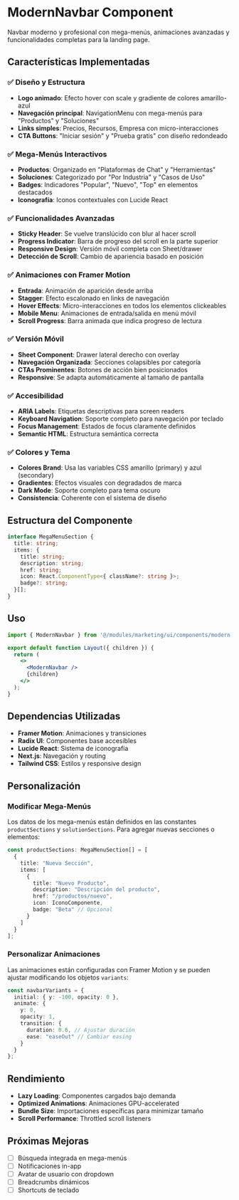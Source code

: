 # ModernNavbar Component

Navbar moderno y profesional con mega-menús, animaciones avanzadas y funcionalidades completas para la landing page.

## Características Implementadas

### ✅ Diseño y Estructura
- **Logo animado**: Efecto hover con scale y gradiente de colores amarillo-azul
- **Navegación principal**: NavigationMenu con mega-menús para "Productos" y "Soluciones"
- **Links simples**: Precios, Recursos, Empresa con micro-interacciones
- **CTA Buttons**: "Iniciar sesión" y "Prueba gratis" con diseño redondeado

### ✅ Mega-Menús Interactivos
- **Productos**: Organizado en "Plataformas de Chat" y "Herramientas"
- **Soluciones**: Categorizado por "Por Industria" y "Casos de Uso"
- **Badges**: Indicadores "Popular", "Nuevo", "Top" en elementos destacados
- **Iconografía**: Iconos contextuales con Lucide React

### ✅ Funcionalidades Avanzadas
- **Sticky Header**: Se vuelve translúcido con blur al hacer scroll
- **Progress Indicator**: Barra de progreso del scroll en la parte superior
- **Responsive Design**: Versión móvil completa con Sheet/drawer
- **Detección de Scroll**: Cambio de apariencia basado en posición

### ✅ Animaciones con Framer Motion
- **Entrada**: Animación de aparición desde arriba
- **Stagger**: Efecto escalonado en links de navegación
- **Hover Effects**: Micro-interacciones en todos los elementos clickeables
- **Mobile Menu**: Animaciones de entrada/salida en menú móvil
- **Scroll Progress**: Barra animada que indica progreso de lectura

### ✅ Versión Móvil
- **Sheet Component**: Drawer lateral derecho con overlay
- **Navegación Organizada**: Secciones colapsibles por categoría
- **CTAs Prominentes**: Botones de acción bien posicionados
- **Responsive**: Se adapta automáticamente al tamaño de pantalla

### ✅ Accesibilidad
- **ARIA Labels**: Etiquetas descriptivas para screen readers
- **Keyboard Navigation**: Soporte completo para navegación por teclado
- **Focus Management**: Estados de focus claramente definidos
- **Semantic HTML**: Estructura semántica correcta

### ✅ Colores y Tema
- **Colores Brand**: Usa las variables CSS amarillo (primary) y azul (secondary)
- **Gradientes**: Efectos visuales con degradados de marca
- **Dark Mode**: Soporte completo para tema oscuro
- **Consistencia**: Coherente con el sistema de diseño

## Estructura del Componente

```typescript
interface MegaMenuSection {
  title: string;
  items: {
    title: string;
    description: string;
    href: string;
    icon: React.ComponentType<{ className?: string }>;
    badge?: string;
  }[];
}
```

## Uso

```jsx
import { ModernNavbar } from '@/modules/marketing/ui/components/modern-navbar';

export default function Layout({ children }) {
  return (
    <>
      <ModernNavbar />
      {children}
    </>
  );
}
```

## Dependencias Utilizadas

- **Framer Motion**: Animaciones y transiciones
- **Radix UI**: Componentes base accesibles
- **Lucide React**: Sistema de iconografía
- **Next.js**: Navegación y routing
- **Tailwind CSS**: Estilos y responsive design

## Personalización

### Modificar Mega-Menús
Los datos de los mega-menús están definidos en las constantes `productSections` y `solutionSections`. Para agregar nuevas secciones o elementos:

```typescript
const productSections: MegaMenuSection[] = [
  {
    title: "Nueva Sección",
    items: [
      {
        title: "Nuevo Producto",
        description: "Descripción del producto",
        href: "/productos/nuevo",
        icon: IconoComponente,
        badge: "Beta" // Opcional
      }
    ]
  }
];
```

### Personalizar Animaciones
Las animaciones están configuradas con Framer Motion y se pueden ajustar modificando los objetos `variants`:

```typescript
const navbarVariants = {
  initial: { y: -100, opacity: 0 },
  animate: { 
    y: 0, 
    opacity: 1,
    transition: {
      duration: 0.6, // Ajustar duración
      ease: "easeOut" // Cambiar easing
    }
  }
};
```

## Rendimiento

- **Lazy Loading**: Componentes cargados bajo demanda
- **Optimized Animations**: Animaciones GPU-accelerated
- **Bundle Size**: Importaciones específicas para minimizar tamaño
- **Scroll Performance**: Throttled scroll listeners

## Próximas Mejoras

- [ ] Búsqueda integrada en mega-menús
- [ ] Notificaciones in-app
- [ ] Avatar de usuario con dropdown
- [ ] Breadcrumbs dinámicos
- [ ] Shortcuts de teclado